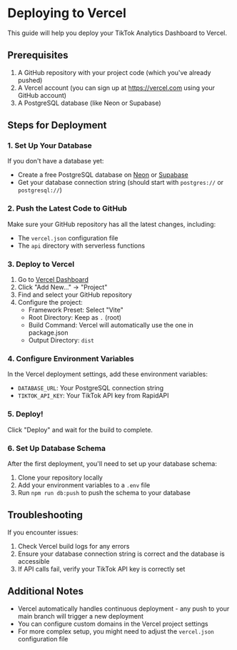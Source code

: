 # Deploying to Vercel

This guide will help you deploy your TikTok Analytics Dashboard to Vercel.

## Prerequisites

1. A GitHub repository with your project code (which you've already pushed)
2. A Vercel account (you can sign up at https://vercel.com using your GitHub account)
3. A PostgreSQL database (like Neon or Supabase)

## Steps for Deployment

### 1. Set Up Your Database

If you don't have a database yet:
- Create a free PostgreSQL database on [Neon](https://neon.tech) or [Supabase](https://supabase.com)
- Get your database connection string (should start with `postgres://` or `postgresql://`)

### 2. Push the Latest Code to GitHub

Make sure your GitHub repository has all the latest changes, including:
- The `vercel.json` configuration file
- The `api` directory with serverless functions

### 3. Deploy to Vercel

1. Go to [Vercel Dashboard](https://vercel.com/dashboard)
2. Click "Add New..." → "Project"
3. Find and select your GitHub repository
4. Configure the project:
   - Framework Preset: Select "Vite"
   - Root Directory: Keep as `.` (root)
   - Build Command: Vercel will automatically use the one in package.json
   - Output Directory: `dist`

### 4. Configure Environment Variables

In the Vercel deployment settings, add these environment variables:
- `DATABASE_URL`: Your PostgreSQL connection string
- `TIKTOK_API_KEY`: Your TikTok API key from RapidAPI

### 5. Deploy!

Click "Deploy" and wait for the build to complete.

### 6. Set Up Database Schema

After the first deployment, you'll need to set up your database schema:

1. Clone your repository locally
2. Add your environment variables to a `.env` file
3. Run `npm run db:push` to push the schema to your database

## Troubleshooting

If you encounter issues:

1. Check Vercel build logs for any errors
2. Ensure your database connection string is correct and the database is accessible
3. If API calls fail, verify your TikTok API key is correctly set

## Additional Notes

- Vercel automatically handles continuous deployment - any push to your main branch will trigger a new deployment
- You can configure custom domains in the Vercel project settings
- For more complex setup, you might need to adjust the `vercel.json` configuration file